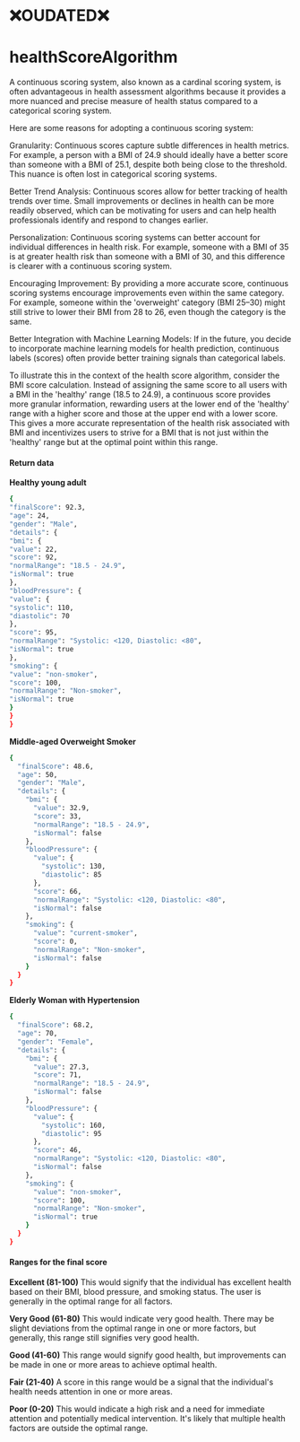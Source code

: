 # ❌OUDATED❌

# healthScoreAlgorithm

A continuous scoring system, also known as a cardinal scoring system, is often advantageous in health assessment algorithms because it provides a more nuanced and precise measure of health status compared to a categorical scoring system.

Here are some reasons for adopting a continuous scoring system:

Granularity: Continuous scores capture subtle differences in health metrics. For example, a person with a BMI of 24.9 should ideally have a better score than someone with a BMI of 25.1, despite both being close to the threshold. This nuance is often lost in categorical scoring systems.

Better Trend Analysis: Continuous scores allow for better tracking of health trends over time. Small improvements or declines in health can be more readily observed, which can be motivating for users and can help health professionals identify and respond to changes earlier.

Personalization: Continuous scoring systems can better account for individual differences in health risk. For example, someone with a BMI of 35 is at greater health risk than someone with a BMI of 30, and this difference is clearer with a continuous scoring system.

Encouraging Improvement: By providing a more accurate score, continuous scoring systems encourage improvements even within the same category. For example, someone within the 'overweight' category (BMI 25–30) might still strive to lower their BMI from 28 to 26, even though the category is the same.

Better Integration with Machine Learning Models: If in the future, you decide to incorporate machine learning models for health prediction, continuous labels (scores) often provide better training signals than categorical labels.

To illustrate this in the context of the health score algorithm, consider the BMI score calculation. Instead of assigning the same score to all users with a BMI in the 'healthy' range (18.5 to 24.9), a continuous score provides more granular information, rewarding users at the lower end of the 'healthy' range with a higher score and those at the upper end with a lower score. This gives a more accurate representation of the health risk associated with BMI and incentivizes users to strive for a BMI that is not just within the 'healthy' range but at the optimal point within this range.

#### Return data

**Healthy young adult**

```bash
{
"finalScore": 92.3,
"age": 24,
"gender": "Male",
"details": {
"bmi": {
"value": 22,
"score": 92,
"normalRange": "18.5 - 24.9",
"isNormal": true
},
"bloodPressure": {
"value": {
"systolic": 110,
"diastolic": 70
},
"score": 95,
"normalRange": "Systolic: <120, Diastolic: <80",
"isNormal": true
},
"smoking": {
"value": "non-smoker",
"score": 100,
"normalRange": "Non-smoker",
"isNormal": true
}
}
}
```

**Middle-aged Overweight Smoker**

```bash
{
  "finalScore": 48.6,
  "age": 50,
  "gender": "Male",
  "details": {
    "bmi": {
      "value": 32.9,
      "score": 33,
      "normalRange": "18.5 - 24.9",
      "isNormal": false
    },
    "bloodPressure": {
      "value": {
        "systolic": 130,
        "diastolic": 85
      },
      "score": 66,
      "normalRange": "Systolic: <120, Diastolic: <80",
      "isNormal": false
    },
    "smoking": {
      "value": "current-smoker",
      "score": 0,
      "normalRange": "Non-smoker",
      "isNormal": false
    }
  }
}
```

**Elderly Woman with Hypertension**

```bash
{
  "finalScore": 68.2,
  "age": 70,
  "gender": "Female",
  "details": {
    "bmi": {
      "value": 27.3,
      "score": 71,
      "normalRange": "18.5 - 24.9",
      "isNormal": false
    },
    "bloodPressure": {
      "value": {
        "systolic": 160,
        "diastolic": 95
      },
      "score": 46,
      "normalRange": "Systolic: <120, Diastolic: <80",
      "isNormal": false
    },
    "smoking": {
      "value": "non-smoker",
      "score": 100,
      "normalRange": "Non-smoker",
      "isNormal": true
    }
  }
}
```

#### Ranges for the final score

**Excellent (81-100)**
This would signify that the individual has excellent health based on their BMI, blood pressure, and smoking status. The user is generally in the optimal range for all factors.

**Very Good (61-80)**
This would indicate very good health. There may be slight deviations from the optimal range in one or more factors, but generally, this range still signifies very good health.

**Good (41-60)**
This range would signify good health, but improvements can be made in one or more areas to achieve optimal health.

**Fair (21-40)**
A score in this range would be a signal that the individual's health needs attention in one or more areas.

**Poor (0-20)**
This would indicate a high risk and a need for immediate attention and potentially medical intervention. It's likely that multiple health factors are outside the optimal range.
